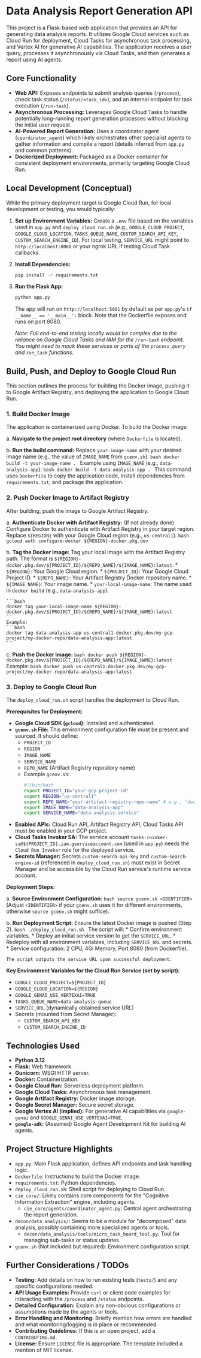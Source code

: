 # Data Analysis Report Generation API

This project is a Flask-based web application that provides an API for generating data analysis reports. It utilizes Google Cloud services such as Cloud Run for deployment, Cloud Tasks for asynchronous task processing, and Vertex AI for generative AI capabilities. The application receives a user query, processes it asynchronously via Cloud Tasks, and then generates a report using AI agents.

## Core Functionality

*   **Web API:** Exposes endpoints to submit analysis queries (`/process`), check task status (`/status/<task_id>`), and an internal endpoint for task execution (`/run-task`).
*   **Asynchronous Processing:** Leverages Google Cloud Tasks to handle potentially long-running report generation processes without blocking the initial user request.
*   **AI-Powered Report Generation:** Uses a coordinator agent (`coordinator_agent`) which likely orchestrates other specialist agents to gather information and compile a report (details inferred from `app.py` and common patterns).
*   **Dockerized Deployment:** Packaged as a Docker container for consistent deployment environments, primarily targeting Google Cloud Run.

## Local Development (Conceptual)

While the primary deployment target is Google Cloud Run, for local development or testing, you would typically:

1.  **Set up Environment Variables:** Create a `.env` file based on the variables used in `app.py` and `deploy_cloud_run.sh` (e.g., `GOOGLE_CLOUD_PROJECT`, `GOOGLE_CLOUD_LOCATION`, `TASKS_QUEUE_NAME`, `CUSTOM_SEARCH_API_KEY`, `CUSTOM_SEARCH_ENGINE_ID`). For local testing, `SERVICE_URL` might point to `http://localhost:8080` or your ngrok URL if testing Cloud Task callbacks.
2.  **Install Dependencies:**
    ```bash
    pip install -r requirements.txt
    ```
3.  **Run the Flask App:**
    ```bash
    python app.py
    ```
    The app will run on `http://localhost:5001` by default as per `app.py`'s `if __name__ == '__main__':` block. Note that the Dockerfile exposes and runs on port 8080.

    *Note: Full end-to-end testing locally would be complex due to the reliance on Google Cloud Tasks and IAM for the `/run-task` endpoint. You might need to mock these services or parts of the `process_query` and `run_task` functions.*

## Build, Push, and Deploy to Google Cloud Run

This section outlines the process for building the Docker image, pushing it to Google Artifact Registry, and deploying the application to Google Cloud Run.

### 1. Build Docker Image

The application is containerized using Docker. To build the Docker image:

a.  **Navigate to the project root directory** (where `Dockerfile` is located).

b.  **Run the build command:**
    Replace `your-image-name` with your desired image name (e.g., the value of `IMAGE_NAME` from `gcenv.sh`).
    ```bash
    docker build -t your-image-name .
    ```
    Example using `IMAGE_NAME` (e.g., `data-analysis-app`):
    ```bash
    docker build -t data-analysis-app .
    ```
    This command uses `Dockerfile` to copy the application code, install dependencies from `requirements.txt`, and package the application.

### 2. Push Docker Image to Artifact Registry

After building, push the image to Google Artifact Registry.

a.  **Authenticate Docker with Artifact Registry:**
    (If not already done) Configure Docker to authenticate with Artifact Registry in your target region. Replace `${REGION}` with your Google Cloud region (e.g., `us-central1`).
    ```bash
    gcloud auth configure-docker ${REGION}-docker.pkg.dev
    ```

b.  **Tag the Docker image:**
    Tag your local image with the Artifact Registry path. The format is `${REGION}-docker.pkg.dev/${PROJECT_ID}/${REPO_NAME}/${IMAGE_NAME}:latest`.
    *   `${REGION}`: Your Google Cloud region.
    *   `${PROJECT_ID}`: Your Google Cloud Project ID.
    *   `${REPO_NAME}`: Your Artifact Registry Docker repository name.
    *   `${IMAGE_NAME}`: Your image name.
    *   `your-local-image-name`: The name used in `docker build` (e.g., `data-analysis-app`).

    ```bash
    docker tag your-local-image-name ${REGION}-docker.pkg.dev/${PROJECT_ID}/${REPO_NAME}/${IMAGE_NAME}:latest
    ```
    Example:
    ```bash
    docker tag data-analysis-app us-central1-docker.pkg.dev/my-gcp-project/my-docker-repo/data-analysis-app:latest
    ```

c.  **Push the Docker image:**
    ```bash
    docker push ${REGION}-docker.pkg.dev/${PROJECT_ID}/${REPO_NAME}/${IMAGE_NAME}:latest
    ```
    Example:
    ```bash
    docker push us-central1-docker.pkg.dev/my-gcp-project/my-docker-repo/data-analysis-app:latest
    ```

### 3. Deploy to Google Cloud Run

The `deploy_cloud_run.sh` script handles the deployment to Cloud Run.

**Prerequisites for Deployment:**

*   **Google Cloud SDK (`gcloud`):** Installed and authenticated.
*   **`gcenv.sh` File:** This environment configuration file must be present and sourced. It should define:
    *   `PROJECT_ID`
    *   `REGION`
    *   `IMAGE_NAME`
    *   `SERVICE_NAME`
    *   `REPO_NAME` (Artifact Registry repository name)
    *   Example `gcenv.sh`:
        ```bash
        #!/bin/bash
        export PROJECT_ID="your-gcp-project-id"
        export REGION="us-central1"
        export REPO_NAME="your-artifact-registry-repo-name" # e.g., 'docker-repo'
        export IMAGE_NAME="data-analysis-app"
        export SERVICE_NAME="data-analysis-service"
        ```
*   **Enabled APIs:** Cloud Run API, Artifact Registry API, Cloud Tasks API must be enabled in your GCP project.
*   **Cloud Tasks Invoker SA:** The service account `tasks-invoker-sa@${PROJECT_ID}.iam.gserviceaccount.com` (used in `app.py`) needs the `Cloud Run Invoker` role for the deployed service.
*   **Secrets Manager:** Secrets `custom-search-api-key` and `custom-search-engine-id` (referenced in `deploy_cloud_run.sh`) must exist in Secret Manager and be accessible by the Cloud Run service's runtime service account.

**Deployment Steps:**

a.  **Source Environment Configuration:**
    ```bash
    source gcenv.sh <IDENTIFIER>
    ```
    (Adjust `<IDENTIFIER>` if your `gcenv.sh` uses it for different environments, otherwise `source gcenv.sh` might suffice).

b.  **Run Deployment Script:**
    Ensure the latest Docker image is pushed (Step 2).
    ```bash
    ./deploy_cloud_run.sh
    ```
    The script will:
    *   Confirm environment variables.
    *   Deploy an initial service version to get the `SERVICE_URL`.
    *   Redeploy with all environment variables, including `SERVICE_URL` and secrets.
    *   Service configuration: 2 CPU, 4Gi Memory, Port 8080 (from Dockerfile).

    The script outputs the service URL upon successful deployment.

**Key Environment Variables for the Cloud Run Service (set by script):**
*   `GOOGLE_CLOUD_PROJECT=${PROJECT_ID}`
*   `GOOGLE_CLOUD_LOCATION=${REGION}`
*   `GOOGLE_GENAI_USE_VERTEXAI=TRUE`
*   `TASKS_QUEUE_NAME=data-analysis-queue`
*   `SERVICE_URL` (dynamically obtained service URL)
*   Secrets (mounted from Secret Manager):
    *   `CUSTOM_SEARCH_API_KEY`
    *   `CUSTOM_SEARCH_ENGINE_ID`

## Technologies Used

*   **Python 3.12**
*   **Flask:** Web framework.
*   **Gunicorn:** WSGI HTTP server.
*   **Docker:** Containerization.
*   **Google Cloud Run:** Serverless deployment platform.
*   **Google Cloud Tasks:** Asynchronous task management.
*   **Google Artifact Registry:** Docker image storage.
*   **Google Secret Manager:** Secure secret storage.
*   **Google Vertex AI (implied):** For generative AI capabilities via `google-genai` and `GOOGLE_GENAI_USE_VERTEXAI=TRUE`.
*   **`google-adk`:** (Assumed) Google Agent Development Kit for building AI agents.

## Project Structure Highlights

*   `app.py`: Main Flask application, defines API endpoints and task handling logic.
*   `Dockerfile`: Instructions to build the Docker image.
*   `requirements.txt`: Python dependencies.
*   `deploy_cloud_run.sh`: Shell script for deploying to Cloud Run.
*   `cie_core/`: Likely contains core components for the "Cognitive Information Extraction" engine, including agents.
    *   `cie_core/agents/coordinator_agent.py`: Central agent orchestrating the report generation.
*   `decon/data_analysis/`: Seems to be a module for "decomposed" data analysis, possibly containing more specialized agents or tools.
    *   `decon/data_analysis/tools/micro_task_board_tool.py`: Tool for managing sub-tasks or status updates.
*   `gcenv.sh` (Not included but required): Environment configuration script.

## Further Considerations / TODOs

*   **Testing:** Add details on how to run existing tests (`tests/`) and any specific configurations needed.
*   **API Usage Examples:** Provide `curl` or client code examples for interacting with the `/process` and `/status` endpoints.
*   **Detailed Configuration:** Explain any non-obvious configurations or assumptions made by the agents or tools.
*   **Error Handling and Monitoring:** Briefly mention how errors are handled and what monitoring/logging is in place or recommended.
*   **Contributing Guidelines:** If this is an open project, add a `CONTRIBUTING.md`.
*   **License:** Ensure `LICENSE` file is appropriate. The template included a mention of MIT license.
